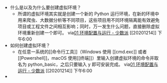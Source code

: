 - 什么是以及为什么要创建虚拟环境？
    - 所谓的虚拟环境其实就是创建一个新的 Python 运行环境，在新的环境中用来爬虫、大数据分析等不同项目，这些项目用不同环境隔离能有效避免项目或工程文件之间相互影响；同时，万一发生什么问题，直接删除虚拟环境重新创建一个即可。
      via[01 环境配置与运行 - 少数派](https://sspai.com/post/61799)
      [[20201214]] 下午6:00
- 如何创建虚拟环境？
    - 在任意一系统的[[命令行工具]]（Windows 使用 [[cmd.exc]] 或者 [[Powershell]]，macOS 使用[[终端]]）里输入创建虚拟环境的命令并取名为 python_basic，之后只要输入 y 即可安装完成。
      via[01 环境配置与运行 - 少数派](https://sspai.com/post/61799)
      [[20201214]] 下午6:00
- 
